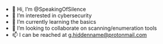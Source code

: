 - 👋 Hi, I’m @SpeakingOfSilence
- 👀 I’m interested in cybersecurity
- 🌱 I’m currently learning the basics
- 💞️ I’m looking to collaborate on scanning/enumeration tools
- 📫 I can be reached at g.hiddenname@protonmail.com
